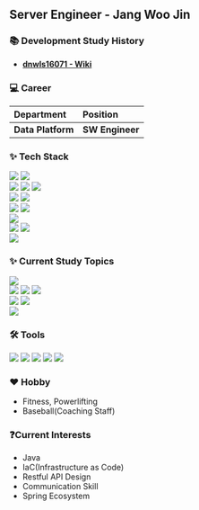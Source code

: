 ## Server Engineer - Jang Woo Jin

### 📚 Development Study History

* **[dnwls16071 - Wiki](https://github.com/dnwls16071/Backend_Study_TIL/wiki)<br>**

### 💻 Career

|Department|Position|
|:--------------------|:----------------------------|
|**Data Platform**|**SW Engineer**|

### ✨ Tech Stack

<div align="left">
   <img src="https://img.shields.io/badge/Java-007396?style=for-the-badge&logo=java&logoColor=white">
   <img src="https://img.shields.io/badge/Python-3776AB?style=for-the-badge&logo=python&logoColor=white">
</div>
<div align="left">
   <img src="https://img.shields.io/badge/MySQL-4479A1?style=for-the-badge&logo=mysql&logoColor=white">
   <img src="https://img.shields.io/badge/Redis-DC382D?style=for-the-badge&logo=redis&logoColor=white">
   <img src="https://img.shields.io/badge/PostgreSQL-4169E1?style=for-the-badge&logo=postgresql&logoColor=white">
</div>
<div align="left">
   <img src="https://img.shields.io/badge/Spring%20Boot-6DB33F?style=for-the-badge&logo=springboot&logoColor=white">
   <img src="https://img.shields.io/badge/Spring%20Batch-6DB33F?style=for-the-badge&logo=spring&logoColor=white">
</div>
<div align="left">
   <img src="https://img.shields.io/badge/JPA-59666C?style=for-the-badge&logo=hibernate&logoColor=white">
   <img src="https://img.shields.io/badge/Hibernate-59666C?style=for-the-badge&logo=hibernate&logoColor=white">
</div>
<div align="left">
   <img src="https://img.shields.io/badge/RabbitMQ-FF6600?style=for-the-badge&logo=rabbitmq&logoColor=white">
</div>
<div align="left">
   <img src="https://img.shields.io/badge/AWS-232F3E?style=for-the-badge&logo=amazonaws&logoColor=white">
   <img src="https://img.shields.io/badge/GitHub%20Actions-2088FF?style=for-the-badge&logo=githubactions&logoColor=white">
</div>
<div align="left">
   <img src="https://img.shields.io/badge/Docker-2496ED?style=for-the-badge&logo=docker&logoColor=white">
</div>


### ✨ Current Study Topics

<div align="left">
   <img src="https://img.shields.io/badge/Java-007396?style=for-the-badge&logo=java&logoColor=white">
</div>
<div align="left">
   <img src="https://img.shields.io/badge/Spring_Batch-6DB33F?style=for-the-badge&logo=spring&logoColor=white">
   <img src="https://img.shields.io/badge/Spring_Security-6DB33F?style=for-the-badge&logo=spring&logoColor=white">
   <img src="https://img.shields.io/badge/JUnit5-25A162?style=for-the-badge&logo=junit5&logoColor=white">
</div>
<div align="left">
   <img src="https://img.shields.io/badge/AWS_CDK-FF9900?style=for-the-badge&logo=amazonaws&logoColor=white">
   <img src="https://img.shields.io/badge/Kubernetes-326CE5?style=for-the-badge&logo=kubernetes&logoColor=white">
</div>
<div align="left">
   <img src="https://img.shields.io/badge/Kafka-231F20?style=for-the-badge&logo=apachekafka&logoColor=white">
</div>

### 🛠 Tools

<div align="left">
   <img src="https://img.shields.io/badge/Git-F05032?style=for-the-badge&logo=git&logoColor=white">
   <img src="https://img.shields.io/badge/GitHub-181717?style=for-the-badge&logo=github&logoColor=white">
   <img src="https://img.shields.io/badge/IntelliJ%20IDEA-000000?style=for-the-badge&logo=intellijidea&logoColor=white">
   <img src="https://img.shields.io/badge/Slack-4A154B?style=for-the-badge&logo=slack&logoColor=white">
   <img src="https://img.shields.io/badge/Notion-000000?style=for-the-badge&logo=notion&logoColor=white">
</div>

### ♥️ Hobby

* Fitness, Powerlifting
* Baseball(Coaching Staff)

### ❓Current Interests

* Java
* IaC(Infrastructure as Code)
* Restful API Design
* Communication Skill
* Spring Ecosystem
